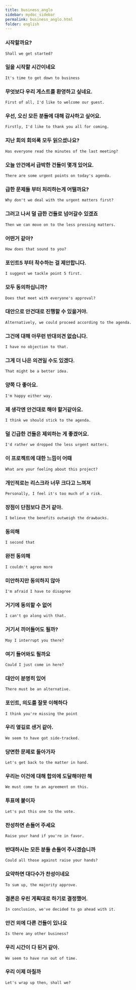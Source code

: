 ```yaml
---
title: business_anglo
sidebar: mydoc_sidebar
permalink: business_anglo.html
folder: english
---
```

### 시작할까요?

    Shall we get started?

### 일을 시작할 시간이네요

    It's time to get down to business

### 무엇보다 우리 게스트를 환영하고 싶네요.

    First of all, I'd like to welcome our guest.

### 우선, 오신 모든 분들에 대해 감사하고 싶어요.

    Firstly, I'd like to thank you all for coming.

### 지난 회의 회의록 모두 읽으셨나요?

    Has everyone read the minutes of the last meeting?

### 오늘 안건에서 급박한 건들이 몇개 있어요.

    There are some urgent points on today's agenda.

### 급한 문제들 부터 처리하는게 어떨까요?

    Why don't we deal with the urgent matters first?

### 그러고 나서 덜 급한 건들로 넘어갈수 있겠죠

    Then we can move on to the less pressing matters.

### 어떤거 같아?

    How does that sound to you?

### 포인트5 부터 착수하는 걸 제안합니다.

    I suggest we tackle point 5 first.

### 모두 동의하십니까?

    Does that meet with everyone's approval?

### 대안으로 안건대로 진행할 수 있을거야.

    Alternatively, we could proceed according to the agenda.

### 그건에 대해 아무런 반대의견 없습니다.

    I have no objection to that.

### 그게 더 나은 의견일 수도 있겠다.

    That might be a better idea.

### 양쪽 다 좋아요.

    I'm happy either way.

### 제 생각엔 안건대로 해야 할거같아요.

    I think we should stick to the agenda.

### 덜 긴급한 건들은 제외하는 게 좋겠어요.

    I'd rather we dropped the less urgent matters.

### 이 프로젝트에 대한 느낌이 어때

    What are your feeling about this project?

### 개인적로는 리스크라 너무 크다고 느껴져

    Personally, I feel it's too much of a risk.

### 장점이 단점보다 큰거 같아.

    I believe the benefits outweigh the drawbacks.

### 동의해

    I second that

### 완전 동의해

    I couldn't agree more

### 미안하지만 동의하지 않아

    I'm afraid I have to disagree

### 거기에 동의할 수 없어

    I can't go along with that.

### 거기서 끼어들어도 될까?

    May I interrupt you there?

### 여기 들어와도 될까요

    Could I just come in here?

### 대안이 분명히 있어

    There must be an alternative.

### 포인트, 의도를 잘못 이해하다

    I think you're missing the point

### 우리 옆깊로 샌거 같아.

    We seem to have got side-tracked.

### 당면한 문제로 돌아가자

    Let's get back to the matter in hand.

### 우리는 이건에 대해 합의에 도달해야만 해

    We must come to an agreement on this.

### 투표에 붙이자

    Let's put this one to the vote.

### 찬성하면 손들어 주세요

    Raise your hand if you're in favor.

### 반대하시는 모든 분들 손들어 주시겠습니까

    Could all those against raise your hands?

### 요약하면 대다수가 찬성이네요

    To sum up, the majority approve.

### 결론은 우린 게획대로 하기로 결정했어.

    In conclusion, we've decided to go ahead with it.

### 안건 외에 다른 건들이 있나요

    Is there any other business?

### 우리 시간이 다 된거 같아.

    We seem to have run out of time.

### 우리 이제 마칠까

    Let's wrap up then, shall we?

